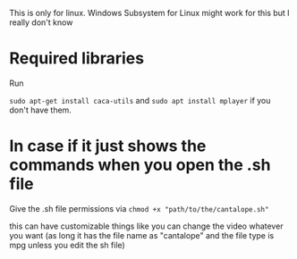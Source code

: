 This is only for linux. Windows Subsystem for Linux might work for this but I really don't know
<h1>Required libraries</h1>
Run

`sudo apt-get install caca-utils` and
`sudo apt install mplayer` if you don't have them.
# In case if it just shows the commands when you open the .sh file
Give the .sh file permissions via `chmod +x "path/to/the/cantalope.sh"`

this can have customizable things like you can change the video whatever you want (as long it has the file name as "cantalope" and the file type is mpg unless you edit the sh file)
